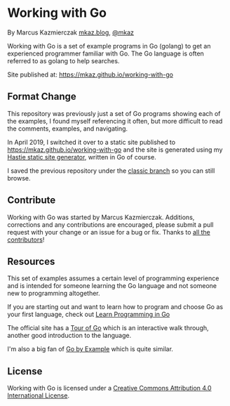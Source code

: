 
# Working with Go

By Marcus Kazmierczak [mkaz.blog](http://mkaz.blog/), [@mkaz](https://twitter.com/mkaz)

Working with Go is a set of example programs in Go (golang) to get an experienced programmer familiar with Go. The Go language is often referred to as golang to help searches.


Site published at: https://mkaz.github.io/working-with-go


## Format Change

This repository was previously just a set of Go programs showing each of the examples, I found myself referencing it often, but more difficult to read the comments, examples, and navigating.

In April 2019, I switched it over to a static site published to https://mkaz.github.io/working-with-go and the site is generated using my [Hastie static site generator](https://github.com/mkaz/hastie), written in Go of course.


I saved the previous repository under the [classic branch](https://github.com/mkaz/working-with-go/tree/classic) so you can still browse.


## Contribute

Working with Go was started by Marcus Kazmierczak. Additions, corrections and any contributions are encouraged, please submit a pull request with your change or an issue for a bug or fix. Thanks to <a href="https://github.com/mkaz/working-with-go/graphs/contributors">all the contributors</a>!

## Resources

This set of examples assumes a certain level of programming experience and is intended for someone learning the Go language and not someone new to programming altogether.

If you are starting out and want to learn how to program and choose Go as your first language, check out [Learn Programming in Go](http://www.golang-book.com/)

The official site has a [Tour of Go](http://tour.golang.org/) which is an interactive walk through, another good introduction to the language.

I'm also a big fan of [Go by Example](https://gobyexample.com/) which is quite similar.

## License

Working with Go is licensed under a <a rel="license" href="http://creativecommons.org/licenses/by/4.0/">Creative Commons Attribution 4.0 International License</a>.

